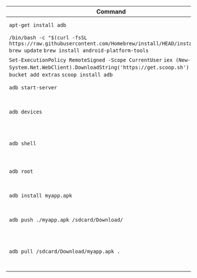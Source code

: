 | Command                                                                                                                                                                                  | Description                                 |
| ---------------------------------------------------------------------------------------------------------------------------------------------------------------------------------------- | ------------------------------------------- |
| `apt-get install adb`                                                                                                                                                                    | Install ADB on Linux.                       |
| `/bin/bash -c "$(curl -fsSL https://raw.githubusercontent.com/Homebrew/install/HEAD/install.sh)"`   `brew update`   `brew install android-platform-tools`                                | Install ADB on MacOS.                       |
| `Set-ExecutionPolicy RemoteSigned -Scope CurrentUser`   `iex (New-Object System.Net.WebClient).DownloadString('https://get.scoop.sh')`   `scoop bucket add extras`   `scoop install adb` | Install ADB on Windows.                     |
| `adb start-server`                                                                                                                                                                       | Start ADB server.                           |
| `adb devices`                                                                                                                                                                            | List Android Virtual Devices (AVDs).        |
| `adb shell`                                                                                                                                                                              | Open an interactive shell on the device.    |
| `adb root`                                                                                                                                                                               | Restart ADB as root.                        |
| `adb install myapp.apk`                                                                                                                                                                  | Install an app on the device.               |
| `adb push ./myapp.apk /sdcard/Download/`                                                                                                                                                 | Push files to the device.                   |
| `adb pull /sdcard/Download/myapp.apk .`                                                                                                                                                  | Pull app from the device to the local host. |